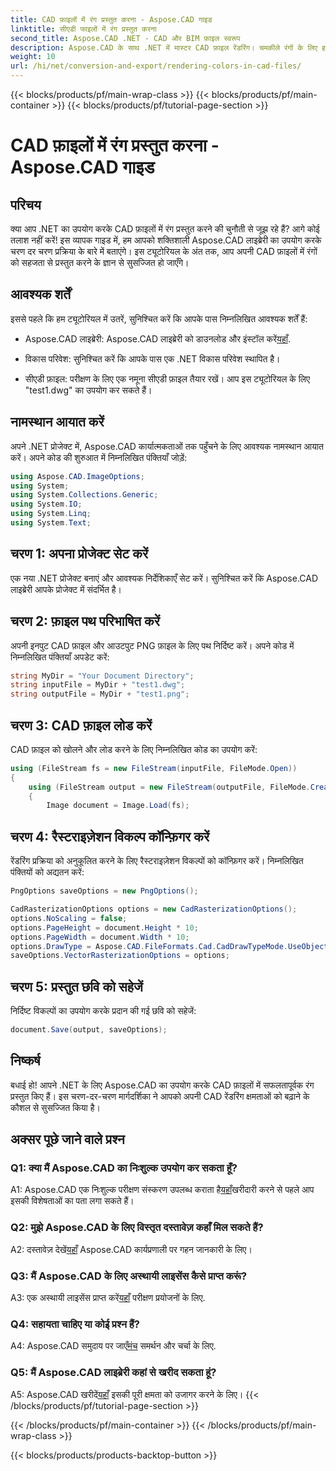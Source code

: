 ```yaml
---
title: CAD फ़ाइलों में रंग प्रस्तुत करना - Aspose.CAD गाइड
linktitle: सीएडी फाइलों में रंग प्रस्तुत करना
second_title: Aspose.CAD .NET - CAD और BIM फ़ाइल स्वरूप
description: Aspose.CAD के साथ .NET में मास्टर CAD फ़ाइल रेंडरिंग। चमकीले रंगों के लिए हमारी चरण-दर-चरण मार्गदर्शिका का पालन करें।
weight: 10
url: /hi/net/conversion-and-export/rendering-colors-in-cad-files/
---
```


{{< blocks/products/pf/main-wrap-class >}}
{{< blocks/products/pf/main-container >}}
{{< blocks/products/pf/tutorial-page-section >}}

# CAD फ़ाइलों में रंग प्रस्तुत करना - Aspose.CAD गाइड

## परिचय

क्या आप .NET का उपयोग करके CAD फ़ाइलों में रंग प्रस्तुत करने की चुनौती से जूझ रहे हैं? आगे कोई तलाश नहीं करें! इस व्यापक गाइड में, हम आपको शक्तिशाली Aspose.CAD लाइब्रेरी का उपयोग करके चरण दर चरण प्रक्रिया के बारे में बताएंगे। इस ट्यूटोरियल के अंत तक, आप अपनी CAD फ़ाइलों में रंगों को सहजता से प्रस्तुत करने के ज्ञान से सुसज्जित हो जाएँगे।

## आवश्यक शर्तें

इससे पहले कि हम ट्यूटोरियल में उतरें, सुनिश्चित करें कि आपके पास निम्नलिखित आवश्यक शर्तें हैं:

-  Aspose.CAD लाइब्रेरी: Aspose.CAD लाइब्रेरी को डाउनलोड और इंस्टॉल करें[यहाँ](https://releases.aspose.com/cad/net/).

- विकास परिवेश: सुनिश्चित करें कि आपके पास एक .NET विकास परिवेश स्थापित है।

- सीएडी फ़ाइल: परीक्षण के लिए एक नमूना सीएडी फ़ाइल तैयार रखें। आप इस ट्यूटोरियल के लिए "test1.dwg" का उपयोग कर सकते हैं।

## नामस्थान आयात करें

अपने .NET प्रोजेक्ट में, Aspose.CAD कार्यात्मकताओं तक पहुँचने के लिए आवश्यक नामस्थान आयात करें। अपने कोड की शुरुआत में निम्नलिखित पंक्तियाँ जोड़ें:

```csharp
using Aspose.CAD.ImageOptions;
using System;
using System.Collections.Generic;
using System.IO;
using System.Linq;
using System.Text;
```

## चरण 1: अपना प्रोजेक्ट सेट करें

एक नया .NET प्रोजेक्ट बनाएं और आवश्यक निर्देशिकाएँ सेट करें। सुनिश्चित करें कि Aspose.CAD लाइब्रेरी आपके प्रोजेक्ट में संदर्भित है।

## चरण 2: फ़ाइल पथ परिभाषित करें

अपनी इनपुट CAD फ़ाइल और आउटपुट PNG फ़ाइल के लिए पथ निर्दिष्ट करें। अपने कोड में निम्नलिखित पंक्तियाँ अपडेट करें:

```csharp
string MyDir = "Your Document Directory";
string inputFile = MyDir + "test1.dwg";
string outputFile = MyDir + "test1.png";
```

## चरण 3: CAD फ़ाइल लोड करें

CAD फ़ाइल को खोलने और लोड करने के लिए निम्नलिखित कोड का उपयोग करें:

```csharp
using (FileStream fs = new FileStream(inputFile, FileMode.Open))
{
    using (FileStream output = new FileStream(outputFile, FileMode.Create))
    {
        Image document = Image.Load(fs);
```

## चरण 4: रैस्टराइज़ेशन विकल्प कॉन्फ़िगर करें

रेंडरिंग प्रक्रिया को अनुकूलित करने के लिए रैस्टराइज़ेशन विकल्पों को कॉन्फ़िगर करें। निम्नलिखित पंक्तियों को अद्यतन करें:

```csharp
PngOptions saveOptions = new PngOptions();

CadRasterizationOptions options = new CadRasterizationOptions();
options.NoScaling = false;
options.PageHeight = document.Height * 10;
options.PageWidth = document.Width * 10;
options.DrawType = Aspose.CAD.FileFormats.Cad.CadDrawTypeMode.UseObjectColor;
saveOptions.VectorRasterizationOptions = options;
```

## चरण 5: प्रस्तुत छवि को सहेजें

निर्दिष्ट विकल्पों का उपयोग करके प्रदान की गई छवि को सहेजें:

```csharp
document.Save(output, saveOptions);
```

## निष्कर्ष

बधाई हो! आपने .NET के लिए Aspose.CAD का उपयोग करके CAD फ़ाइलों में सफलतापूर्वक रंग प्रस्तुत किए हैं। इस चरण-दर-चरण मार्गदर्शिका ने आपको अपनी CAD रेंडरिंग क्षमताओं को बढ़ाने के कौशल से सुसज्जित किया है।

## अक्सर पूछे जाने वाले प्रश्न

### Q1: क्या मैं Aspose.CAD का निःशुल्क उपयोग कर सकता हूँ?

 A1: Aspose.CAD एक निःशुल्क परीक्षण संस्करण उपलब्ध कराता है[यहाँ](https://releases.aspose.com/)खरीदारी करने से पहले आप इसकी विशेषताओं का पता लगा सकते हैं।

### Q2: मुझे Aspose.CAD के लिए विस्तृत दस्तावेज़ कहाँ मिल सकते हैं?

 A2: दस्तावेज़ देखें[यहाँ](https://reference.aspose.com/cad/net/) Aspose.CAD कार्यप्रणाली पर गहन जानकारी के लिए।

### Q3: मैं Aspose.CAD के लिए अस्थायी लाइसेंस कैसे प्राप्त करूं?

 A3: एक अस्थायी लाइसेंस प्राप्त करें[यहाँ](https://purchase.aspose.com/temporary-license/) परीक्षण प्रयोजनों के लिए.

### Q4: सहायता चाहिए या कोई प्रश्न हैं?

 A4: Aspose.CAD समुदाय पर जाएँ[मंच](https://forum.aspose.com/c/cad/19) समर्थन और चर्चा के लिए.

### Q5: मैं Aspose.CAD लाइब्रेरी कहां से खरीद सकता हूं?

 A5: Aspose.CAD खरीदें[यहाँ](https://purchase.aspose.com/buy) इसकी पूरी क्षमता को उजागर करने के लिए।
{{< /blocks/products/pf/tutorial-page-section >}}

{{< /blocks/products/pf/main-container >}}
{{< /blocks/products/pf/main-wrap-class >}}

{{< blocks/products/products-backtop-button >}}
